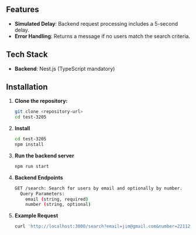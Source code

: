## Features

- **Simulated Delay**: Backend request processing includes a 5-second delay.
- **Error Handling**: Returns a message if no users match the search criteria.

## Tech Stack

- **Backend**: Nest.js (TypeScript mandatory)

## Installation

1. **Clone the repository:**

   ```bash
   git clone <repository-url>
   cd test-3205
   ```

2. **Install**

   ```bash
   cd test-3205
   npm install
   ```

3. **Run the backend server**

   ```bash
   npm run start
   ```

4. **Backend Endpoints**

   ```bash
   GET /search: Search for users by email and optionally by number.
     Query Parameters:
       email (string, required)
       number (string, optional)
   ```

5. **Example Request**

   ```bash
   curl 'http://localhost:3000/search?email=jim@gmail.com&number=221122'
   ```
